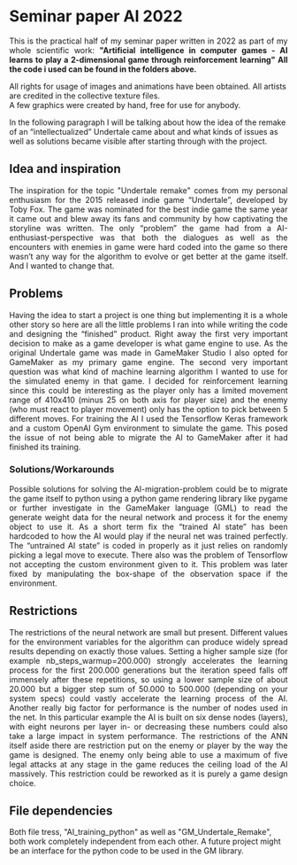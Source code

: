 # Seminar paper AI 2022

<p style='text-align: justify;'>This is the practical half of my seminar paper written in 2022 as part of my whole scientific work:  
<b>"Artificial intelligence in computer games - AI learns to play a 2-dimensional game through reinforcement learning"
All the code i used can be found in the folders above.</b>  

All rights for usage of images and animations have been obtained. All artists are credited in the collective texture files.  
A few graphics were created by hand, free for use for anybody.

In the following paragraph I will be talking about how the idea of the remake of an “intellectualized” Undertale came about
and what kinds of issues as well as solutions became visible after starting through with the project.

## Idea and inspiration

<p style='text-align: justify;'>The inspiration for the topic "Undertale remake" comes from my personal enthusiasm for the 2015 released indie game “Undertale”, developed by Toby Fox.  
The game was nominated for the best indie game the same year it came out and blew away its fans and community by how captivating the storyline was written.  
The only “problem” the game had from a AI-enthusiast-perspective was that both the dialogues as well as the encounters with enemies in game were hard coded into the game  
so there wasn’t any way for the algorithm to evolve or get better at the game itself.  
And I wanted to change that.

## Problems

<p style='text-align: justify;'>Having the idea to start a project is one thing but implementing it is a whole other story so here are all the little problems I ran into while writing the code and designing the “finished” product.  
Right away the first very important decision to make as a game developer is what game engine to use.  
As the original Undertale game was made in GameMaker Studio I also opted for GameMaker as my primary game engine.  
The second very important question was what kind of machine learning algorithm I wanted to use for the simulated enemy in that game.  
I decided for reinforcement learning since this could be interesting as the player only has a limited movement range of 410x410 (minus 25 on both axis for player size) and the enemy (who must react to player movement) only has the option to pick between 5 different moves.  
For training the AI I used the Tensorflow Keras framework and a custom OpenAI Gym environment to simulate the game.  
This posed the issue of not being able to migrate the AI to GameMaker after it had finished its training.

### Solutions/Workarounds

<p style='text-align: justify;'>Possible solutions for solving the AI-migration-problem could be to migrate the game itself to python using a python game rendering library like pygame or further investigate in the GameMaker language (GML)  to read the generate weight data for the neural network and process it for the enemy object to use it.  
As a short term fix the “trained AI state” has been hardcoded to how the AI would play if the neural net was trained perfectly.  
The “untrained AI state” is coded in properly as it just relies on randomly picking a legal move to execute.  
There also was the problem of Tensorflow not accepting the custom environment given to it.  
This problem was later fixed by manipulating the box-shape of the observation space if the environment.

## Restrictions

<p style='text-align: justify;'>The restrictions of the neural network are small but present.  
Different values for the environment variables for the algorithm can produce widely spread results depending on exactly those values.  
Setting a higher sample size (for example nb_steps_warmup=200.000)  strongly accelerates the learning process for the first 200.000 generations but the iteration speed falls off immensely after these repetitions, so using a lower sample size of about 20.000 but a bigger step sum of 50.000 to 500.000 (depending on your system specs) could vastly accelerate the learning process of the AI.  
Another really big factor for performance is the number of nodes used in the net.  
In this particular example the AI is built on six dense nodes (layers), with eight neurons per layer in- or decreasing these numbers could also take a large impact in system performance.  
The restrictions of the ANN itself aside there are restriction put on the enemy or player by the way the game is designed.  The enemy only being able to use a maximum of five legal attacks at any stage in the game reduces the ceiling load of the AI massively.  
This restriction could be reworked as it is purely a game design choice.

## File dependencies

Both file tress, "AI_training_python" as well as "GM_Undertale_Remake", both work completely independent from each other. A future project might be an interface for the python code to be used in the GM library.
